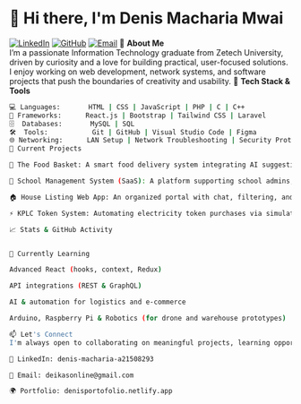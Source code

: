 # 👋 Hi there, I'm Denis Macharia Mwai

[![LinkedIn](https://img.shields.io/badge/LinkedIn-Connect-blue?logo=linkedin)](https://linkedin.com/in/denis-macharia-a21508293)
[![GitHub](https://img.shields.io/badge/GitHub-Follow-black?logo=github)](https://github.com/deikas12)
[![Email](https://img.shields.io/badge/Email-Contact-informational?logo=gmail)](mailto:deikasonline@gmail.com)
🎯 **About Me**  
I’m a passionate Information Technology graduate from Zetech University, driven by curiosity and a love for building practical, user-focused solutions. I enjoy working on web development, network systems, and software projects that push the boundaries of creativity and usability.
🧰 **Tech Stack & Tools**
```bash
💻 Languages:       HTML | CSS | JavaScript | PHP | C | C++
🧩 Frameworks:      React.js | Bootstrap | Tailwind CSS | Laravel
🗄️  Databases:       MySQL | SQL
🛠️  Tools:           Git | GitHub | Visual Studio Code | Figma
🌐 Networking:      LAN Setup | Network Troubleshooting | Security Protocols
🚀 Current Projects

🛒 The Food Basket: A smart food delivery system integrating AI suggestions and warehouse automation.

🏫 School Management System (SaaS): A platform supporting school admins, teachers, parents, and students.

🏠 House Listing Web App: An organized portal with chat, filtering, and real-time updates.

⚡ KPLC Token System: Automating electricity token purchases via simulated M-Pesa payments.

📈 Stats & GitHub Activity


🌱 Currently Learning

Advanced React (hooks, context, Redux)

API integrations (REST & GraphQL)

AI & automation for logistics and e-commerce

Arduino, Raspberry Pi & Robotics (for drone and warehouse prototypes)

📫 Let's Connect
I'm always open to collaborating on meaningful projects, learning opportunities, and tech challenges!

💼 LinkedIn: denis-macharia-a21508293

📧 Email: deikasonline@gmail.com

🌍 Portfolio: denisportofolio.netlify.app
